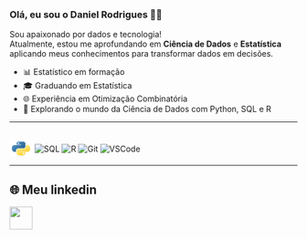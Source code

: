 ### Olá, eu sou o Daniel Rodrigues 🙋‍♂️

Sou apaixonado por dados e tecnologia!  
Atualmente, estou me aprofundando em **Ciência de Dados** e **Estatística** aplicando meus conhecimentos para transformar dados em decisões.

- 📊 Estatístico em formação   
- 🎓 Graduando em Estatística  
- 🌐 Experiência em Otimização Combinatória
- 🚀 Explorando o mundo da Ciência de Dados com Python, SQL e R

---



<div style="display: inline_block"><br>
  <img align="center" alt="Python" height="30" width="40" src="https://raw.githubusercontent.com/devicons/devicon/master/icons/python/python-original.svg">
  <img align="center" alt="SQL" height="30" width="40" src="https://cdn.jsdelivr.net/gh/devicons/devicon/icons/mysql/mysql-original.svg">
  <img align="center" alt="R" height="30" width="40" src="https://cdn.jsdelivr.net/gh/devicons/devicon/icons/r/r-original.svg">
  <img align="center" alt="Git" height="30" width="40" src="https://cdn.jsdelivr.net/gh/devicons/devicon/icons/git/git-original.svg">
  <img align="center" alt="VSCode" height="30" width="40" src="https://cdn.jsdelivr.net/gh/devicons/devicon/icons/vscode/vscode-original.svg">
</div>

---

## 🌐 Meu linkedin

<div> 
  
  <a href="https://www.linkedin.com/in/danielrodriguesjr/" target="_blank">
    <img height="40" width="40" src="https://cdn-icons-png.flaticon.com/512/174/174857.png">
  </a> 
</div>

